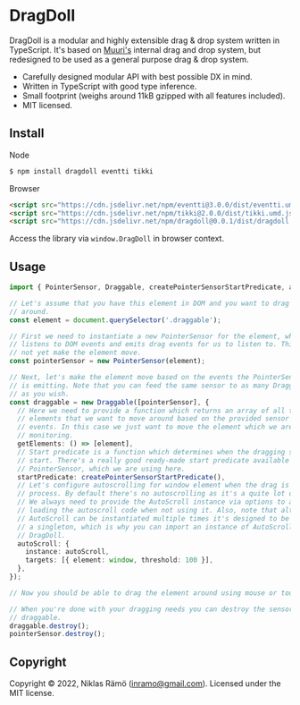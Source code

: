 # DragDoll

DragDoll is a modular and highly extensible drag & drop system written in TypeScript. It's based on [Muuri's](https://github.com/haltu/muuri) internal drag and drop system, but redesigned to be used as a general purpose drag & drop system.

- Carefully designed modular API with best possible DX in mind.
- Written in TypeScript with good type inference.
- Small footprint (weighs around 11kB gzipped with all features included).
- MIT licensed.

## Install

Node

```bash
$ npm install dragdoll eventti tikki
```

Browser

```html
<script src="https://cdn.jsdelivr.net/npm/eventti@3.0.0/dist/eventti.umd.js"></script>
<script src="https://cdn.jsdelivr.net/npm/tikki@2.0.0/dist/tikki.umd.js"></script>
<script src="https://cdn.jsdelivr.net/npm/dragdoll@0.0.1/dist/dragdoll.umd.js"></script>
```

Access the library via `window.DragDoll` in browser context.

## Usage

```typescript
import { PointerSensor, Draggable, createPointerSensorStartPredicate, autoScroll } from 'dragdoll';

// Let's assume that you have this element in DOM and you want to drag it
// around.
const element = document.querySelector('.draggable');

// First we need to instantiate a new PointerSensor for the element, which
// listens to DOM events and emits drag events for us to listen to. This does
// not yet make the element move.
const pointerSensor = new PointerSensor(element);

// Next, let's make the element move based on the events the PointerSensor
// is emitting. Note that you can feed the same sensor to as many Draggables
// as you wish.
const draggable = new Draggable([pointerSensor], {
  // Here we need to provide a function which returns an array of all the
  // elements that we want to move around based on the provided sensor's
  // events. In this case we just want to move the element which we are
  // monitoring.
  getElements: () => [element],
  // Start predicate is a function which determines when the dragging should
  // start. There's a really good ready-made start predicate available for
  // PointerSensor, which we are using here.
  startPredicate: createPointerSensorStartPredicate(),
  // Let's configure autoscrolling for window element when the drag is in
  // process. By default there's no autoscrolling as it's a quite lot of code.
  // We always need to provide the AutoScroll instance via options to avoid
  // loading the autoscroll code when not using it. Also, note that although
  // AutoScroll can be instantiated multiple times it's designed to be used as
  // a singleton, which is why you can import an instance of AutoScroll via
  // DragDoll.
  autoScroll: {
    instance: autoScroll,
    targets: [{ element: window, threshold: 100 }],
  },
});

// Now you should be able to drag the element around using mouse or touch.

// When you're done with your dragging needs you can destroy the sensor and
// draggable.
draggable.destroy();
pointerSensor.destroy();
```

## Copyright

Copyright © 2022, Niklas Rämö (inramo@gmail.com). Licensed under the MIT license.
